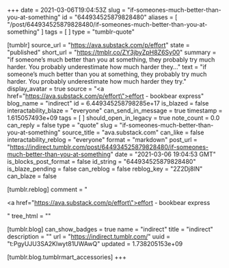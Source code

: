 +++
date = 2021-03-06T19:04:53Z
slug = "if-someones-much-better-than-you-at-something"
id = "644934525879828480"
aliases = [ "/post/644934525879828480/if-someones-much-better-than-you-at-something" ]
tags = [ ]
type = "tumblr-quote"

[tumblr]
source_url = "https://ava.substack.com/p/effort"
state = "published"
short_url = "https://tmblr.co/ZY3jbyZpH8Z6Sy00"
summary = "if someone’s much better than you at something, they probably try much harder. You probably underestimate how much harder they..."
text = "if someone’s much better than you at something, they probably try much harder. You probably underestimate how much harder they try."
display_avatar = true
source = "<a href=\"https://ava.substack.com/p/effort\">effort - bookbear express</a>"
blog_name = "indirect"
id = 6.449345258798285e+17
is_blazed = false
interactability_blaze = "everyone"
can_send_in_message = true
timestamp = 1.615057493e+09
tags = [ ]
should_open_in_legacy = true
note_count = 0.0
can_reply = false
type = "quote"
slug = "if-someones-much-better-than-you-at-something"
source_title = "ava.substack.com"
can_like = false
interactability_reblog = "everyone"
format = "markdown"
post_url = "https://indirect.tumblr.com/post/644934525879828480/if-someones-much-better-than-you-at-something"
date = "2021-03-06 19:04:53 GMT"
is_blocks_post_format = false
id_string = "644934525879828480"
is_blaze_pending = false
can_reblog = false
reblog_key = "2Z2Dj8lN"
can_blaze = false

[tumblr.reblog]
comment = "<p><a href=\"https://ava.substack.com/p/effort\">effort - bookbear express</a></p>"
tree_html = ""

[tumblr.blog]
can_show_badges = true
name = "indirect"
title = "indirect"
description = ""
url = "https://indirect.tumblr.com/"
uuid = "t:PgyUJU3SA2Klwyt81UWAwQ"
updated = 1.738205153e+09

[tumblr.blog.tumblrmart_accessories]
+++
